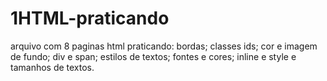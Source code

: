 # 1HTML-praticando
arquivo com 8 paginas html praticando: bordas; classes ids; cor e imagem de fundo; div e span; estilos de textos; fontes e cores; inline e style e tamanhos de textos.
